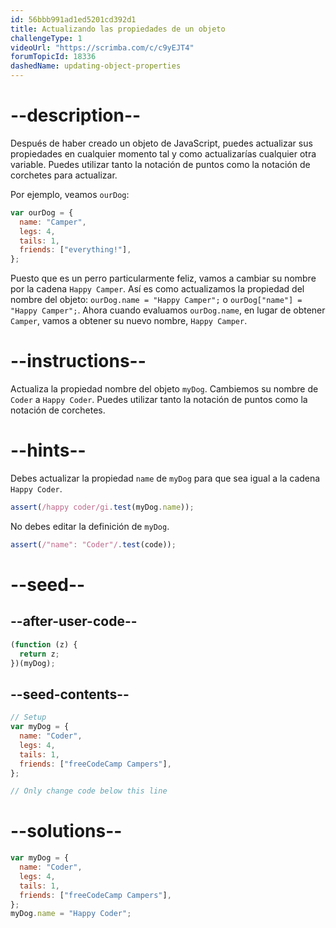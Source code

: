 ```yaml
---
id: 56bbb991ad1ed5201cd392d1
title: Actualizando las propiedades de un objeto
challengeType: 1
videoUrl: "https://scrimba.com/c/c9yEJT4"
forumTopicId: 18336
dashedName: updating-object-properties
---
```


# --description--

Después de haber creado un objeto de JavaScript, puedes actualizar sus propiedades en cualquier momento tal y como actualizarías cualquier otra variable. Puedes utilizar tanto la notación de puntos como la notación de corchetes para actualizar.

Por ejemplo, veamos `ourDog`:

```js
var ourDog = {
  name: "Camper",
  legs: 4,
  tails: 1,
  friends: ["everything!"],
};
```

Puesto que es un perro particularmente feliz, vamos a cambiar su nombre por la cadena `Happy Camper`. Así es como actualizamos la propiedad del nombre del objeto: `ourDog.name = "Happy Camper";` o `ourDog["name"] = "Happy Camper";`. Ahora cuando evaluamos `ourDog.name`, en lugar de obtener `Camper`, vamos a obtener su nuevo nombre, `Happy Camper`.

# --instructions--

Actualiza la propiedad nombre del objeto `myDog`. Cambiemos su nombre de `Coder` a `Happy Coder`. Puedes utilizar tanto la notación de puntos como la notación de corchetes.

# --hints--

Debes actualizar la propiedad `name` de `myDog` para que sea igual a la cadena `Happy Coder`.

```js
assert(/happy coder/gi.test(myDog.name));
```

No debes editar la definición de `myDog`.

```js
assert(/"name": "Coder"/.test(code));
```

# --seed--

## --after-user-code--

```js
(function (z) {
  return z;
})(myDog);
```

## --seed-contents--

```js
// Setup
var myDog = {
  name: "Coder",
  legs: 4,
  tails: 1,
  friends: ["freeCodeCamp Campers"],
};

// Only change code below this line
```

# --solutions--

```js
var myDog = {
  name: "Coder",
  legs: 4,
  tails: 1,
  friends: ["freeCodeCamp Campers"],
};
myDog.name = "Happy Coder";
```

